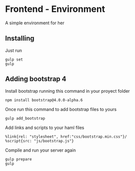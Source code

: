 # Frontend - Environment
A simple environment for her

## Installing 
Just run
```
gulp set
gulp
```

## Adding bootstrap 4

Install bootstrap running this command in your proyect folder
```
npm install bootstrap@4.0.0-alpha.6
```


Once run this command to add bootstrap files to yours
```
gulp add_bootstrap
```


Add links and scripts to your haml files
```haml
%link{rel: "stylesheet", href:"css/bootstrap.min.css"}/
%script{src: "js/bootstrap.js"}
```

Compile and run your server again
```
gulp prepare
gulp
```
